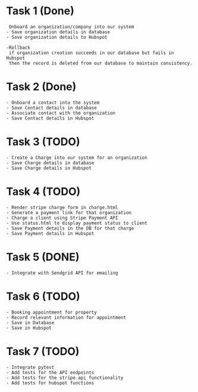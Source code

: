 # Task 1 (Done)

     Onboard an organization/company into our system
    - Save organization details in database
    - Save organization details to Hubspot
    
    -Rollback
     if organization creation succeeds in our database but fails in Hubspot
     then the record is deleted from our database to maintain consistency.
    
# Task 2 (Done)

    - Onboard a contact into the system
    - Save Contact details in database
    - Associate contact with the organization
    - Save Contact details in Hubspot

# Task 3 (TODO)

    - Create a Charge into our system for an organization
    - Save Charge details in database
    - Save Charge details in Hubspot

# Task 4 (TODO)

    - Render stripe charge form in charge.html
    - Generate a payment link for that organization
    - Charge a client using Stripe Payment API
    - Use status.html to display payment status to client
    - Save Payment details in the DB for that charge
    - Save Payment details in Hubspot

# Task 5 (DONE)
    - Integrate with Sendgrid API for emailing

# Task 6 (TODO)

    - Booking appointment for property 
    - Record relevant information for appointment
    - Save in Database
    - Save in Hubspot


# Task 7 (TODO)

    - Integrate pytest
    - Add tests for the API endpoints
    - Add tests for the stripe api functionality
    - Add tests for hubspot functions